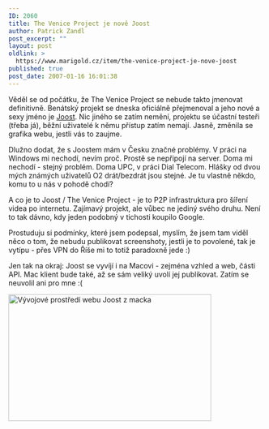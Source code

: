 ```yaml
---
ID: 2060
title: The Venice Project je nově Joost
author: Patrick Zandl
post_excerpt: ""
layout: post
oldlink: >
  https://www.marigold.cz/item/the-venice-project-je-nove-joost
published: true
post_date: 2007-01-16 16:01:38
---
```

<texy>Věděl se od počátku, že The Venice Project se nebude takto jmenovat definitivně. Benátský projekt se dneska oficiálně přejmenoval a jeho nové a sexy jméno je <a href="http://www.joost.com">Joost</a>. Nic jiného se zatím nemění, projektu se účastní testeři (třeba já), běžní uživatelé k němu přístup zatím nemají. Jasně, změnila se grafika webu, jestli vás to zaujme. 

Dlužno dodat, že s Joostem mám v Česku značné problémy. V práci na Windows mi nechodí, nevím proč. Prostě se nepřipojí na server. Doma mi nechodí - stejný problém. Doma UPC, v práci Dial Telecom. Hlášky od dvou mých známých uživatelů O2 drát/bezdrát jsou stejné. Je tu vlastně někdo, komu to u nás v pohodě chodí?

A co je to Joost / The Venice Project - je to P2P infrastruktura pro šíření videa po internetu. Zajímavý projekt, ale vůbec ne jediný svého druhu. Není to tak dávno, kdy jeden podobný v tichosti koupilo Google. 

Prostuduju si podmínky, které jsem podepsal, myslím, že jsem tam viděl něco o tom, že nebudu publikovat screenshoty, jestli je to povolené, tak je vytípu - přes VPN do Říše mi to totiž paradoxně jede :)

Jen tak na okraj: Joost se vyvíjí i na Macovi - zejména vzhled a web, části API. Mac klient bude také, až se sám veliký uvolí jej publikovat. Zatím se neuvolil ani pro mne :(

<a href="http://www.marigold.cz/wp-content/taking-joost-live.jpg"><img src="http://www.marigold.cz/wp-content/_taking-joost-live.jpg" width="400" height="250" alt="Vývojové prostředí webu Joost z macka" title="Vývojové prostředí webu Joost z macka"  /></a>